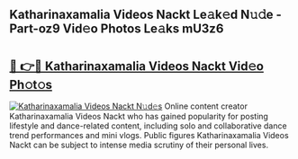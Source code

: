 ## Katharinaxamalia Videos Nackt Le𝚊k𝚎d N𝚞𝚍e - Part-oz9 Vid𝚎o Photos Le𝚊ks mU3z6

# <h2><a href="http://fb4vtj.evod.top/?m=Katharinaxamalia+Videos+Nackt">🔗 👉🔴 Katharinaxamalia Videos Nackt Vid𝚎o Ph𝚘t𝚘s</a></h2>

[![Katharinaxamalia Videos Nackt N𝚞d𝚎s](https://i.imgur.com/8V9OHl7.gif)](http://fb4vtj.evod.top/?m=Katharinaxamalia+Videos+Nackt)
Online content creator Katharinaxamalia Videos Nackt who has gained popularity for posting lifestyle and dance-related content, including solo and collaborative dance trend performances and mini vlogs. Public figures Katharinaxamalia Videos Nackt can be subject to intense media scrutiny of their personal lives. 

